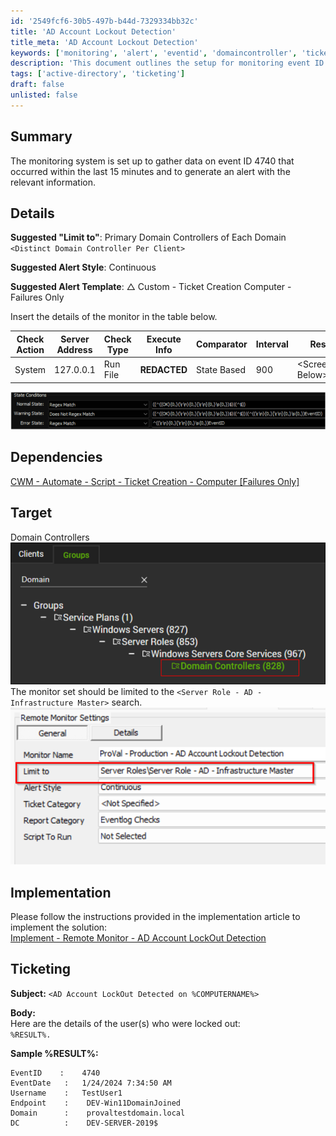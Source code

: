 ```yaml
---
id: '2549fcf6-30b5-497b-b44d-7329334bb32c'
title: 'AD Account Lockout Detection'
title_meta: 'AD Account Lockout Detection'
keywords: ['monitoring', 'alert', 'eventid', 'domaincontroller', 'ticketing']
description: 'This document outlines the setup for monitoring event ID 4740 to detect account lockouts in Active Directory. It includes configuration details for alert generation, dependencies, implementation instructions, and ticketing format for incidents.'
tags: ['active-directory', 'ticketing']
draft: false
unlisted: false
---
```


## Summary

The monitoring system is set up to gather data on event ID 4740 that occurred within the last 15 minutes and to generate an alert with the relevant information.

## Details

**Suggested "Limit to"**: Primary Domain Controllers of Each Domain `<Distinct Domain Controller Per Client>`

**Suggested Alert Style**: Continuous

**Suggested Alert Template**: △ Custom - Ticket Creation Computer - Failures Only

Insert the details of the monitor in the table below.

| Check Action | Server Address | Check Type | Execute Info | Comparator | Interval | Result            |
|--------------|----------------|------------|---------------|------------|----------|-------------------|
| System       | 127.0.0.1     | Run File   | **REDACTED**  | State Based | 900      | \<Screenshot Below> |

![Screenshot](../../../static/img/RSM---Active-Directory--AD-Account-Lockout-Detection/image_1.png)

## Dependencies

[CWM - Automate - Script - Ticket Creation - Computer [Failures Only]](<../scripts/Ticket Creation - Computer Failures Only.md>)

## Target

Domain Controllers  
![Image](../../../static/img/RSM---Active-Directory--AD-Account-Lockout-Detection/image_2.png)  
The monitor set should be limited to the `<Server Role - AD - Infrastructure Master>` search.  
![Image](../../../static/img/RSM---Active-Directory--AD-Account-Lockout-Detection/image_3.png)

## Implementation

Please follow the instructions provided in the implementation article to implement the solution:  
[Implement - Remote Monitor - AD Account LockOut Detection](./Import%20-%20Remote%20Monitor%20-%20AD%20Account%20LockOut%20Detection.md)

## Ticketing

**Subject:** `<AD Account LockOut Detected on %COMPUTERNAME%>`

**Body:**  
Here are the details of the user(s) who were locked out:  
`%RESULT%.`

**Sample %RESULT%:**  
```
EventID    :    4740
EventDate   :   1/24/2024 7:34:50 AM
Username    :   TestUser1
Endpoint    :    DEV-Win11DomainJoined
Domain      :    provaltestdomain.local
DC          :    DEV-SERVER-2019$
```